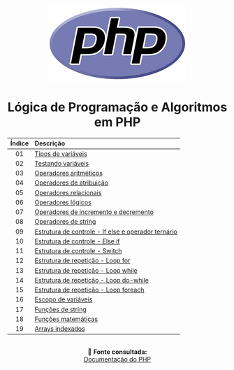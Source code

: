 <div align="center">
	<img src="./assets/php.png">
	<h1>Lógica de Programação e Algoritmos em PHP</h1>

| Índice | Descrição |
| :---:  | :--- |
| 01 | [Tipos de variáveis](https://github.com/michelelozada/Logica-de-Programacao-e-Algoritmos-em-PHP/blob/main/files/01-Tipos-de-variaveis.php) |
| 02 | [Testando variáveis](https://github.com/michelelozada/Logica-de-Programacao-e-Algoritmos-em-PHP/blob/main/files/02-Testando-variaveis.php) |
| 03 | [Operadores aritméticos](https://github.com/michelelozada/Logica-de-Programacao-e-Algoritmos-em-PHP/blob/main/files/03-Operadores-aritmeticos.php) |
| 04 | [Operadores de atribuição](https://github.com/michelelozada/Logica-de-Programacao-e-Algoritmos-em-PHP/blob/main/files/04-Operadores-de-atribuicao.php) |
| 05 | [Operadores relacionais](https://github.com/michelelozada/Logica-de-Programacao-e-Algoritmos-em-PHP/blob/main/files/05-Operadores-relacionais.php) |
| 06 | [Operadores lógicos](https://github.com/michelelozada/Logica-de-Programacao-e-Algoritmos-em-PHP/blob/main/files/06-Operadores-logicos.php) |
| 07 | [Operadores de incremento e decremento](https://github.com/michelelozada/Logica-de-Programacao-e-Algoritmos-em-PHP/blob/main/files/07-Operadores-de-incremento-e-decremento.php) |
| 08 | [Operadores de string](https://github.com/michelelozada/Logica-de-Programacao-e-Algoritmos-em-PHP/blob/main/files/08-Operadores-de-string.php) |
| 09 | [Estrutura de controle - If else e operador ternário](https://github.com/michelelozada/Logica-de-Programacao-e-Algoritmos-em-PHP/blob/main/files/09-If-else-e-operador-ternario.php) |
| 10 | [Estrutura de controle - Else if](https://github.com/michelelozada/Logica-de-Programacao-e-Algoritmos-em-PHP/blob/main/files/10-Elseif.php) |
| 11 | [Estrutura de controle - Switch](https://github.com/michelelozada/Logica-de-Programacao-e-Algoritmos-em-PHP/blob/main/files/11-Switch.php) |
| 12 | [Estrutura de repetição - Loop for](https://github.com/michelelozada/Logica-de-Programacao-e-Algoritmos-em-PHP/blob/main/files/12-Loop-for.php) |
| 13 | [Estrutura de repetição - Loop while](https://github.com/michelelozada/Logica-de-Programacao-e-Algoritmos-em-PHP/blob/main/files/13-Loop-while.php) |
| 14 | [Estrutura de repetição - Loop do-while](https://github.com/michelelozada/Logica-de-Programacao-e-Algoritmos-em-PHP/blob/main/files/14-Loop-do-while.php) |
| 15 | [Estrutura de repetição - Loop foreach](https://github.com/michelelozada/Logica-de-Programacao-e-Algoritmos-em-PHP/blob/main/files/15-Loop-foreach.php) |
| 16 | [Escopo de variáveis](https://github.com/michelelozada/Logica-de-Programacao-e-Algoritmos-em-PHP/blob/main/files/16-Escopo-de-variaveis.php) |
| 17 | [Funções de string](https://github.com/michelelozada/Logica-de-Programacao-e-Algoritmos-em-PHP/blob/main/files/17-Funcoes-de-string.php) |
| 18 | [Funções matemáticas](https://github.com/michelelozada/Logica-de-Programacao-e-Algoritmos-em-PHP/blob/main/files/18-Funcoes-matematicas.php) |
| 19 | [Arrays indexados](https://github.com/michelelozada/Logica-de-Programacao-e-Algoritmos-em-PHP/blob/main/files/19-19-Arrays-indexados.php) |

&nbsp;   
:bookmark_tabs: **Fonte consultada:**  
[Documentação do PHP](https://www.php.net/manual/pt_BR/)
</div>